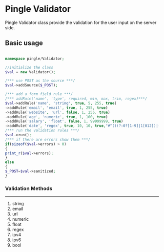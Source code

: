 Pingle Validator
===============

Pingle Validator class provide the validation for the user input on the server side. 

Basic usage
------------
```php

namespace pingle/Validator;

//initialize the class
$val = new Validator();

/*** use POST as the source ***/
$val->addSource($_POST);

/*** add a form field rule ***/
/*** addRule('name', 'type', required, min, max, trim, regex)***/
$val->addRule('name', 'string', true, 5, 255, true)
->addRule('email', 'email', true, 1, 255, true)
->addRule('website', 'url', false, 1, 255, true)
->addRule('age', 'numeric', true, 1, 100, true)
->addRule('salary', 'float', false, 1, 99999999, true)
->addRule('date', 'regex', true, 10, 10, true,"#^(((?:0?[1-9]|1[012])|(?:0?[1-9]|[12][0-9]|3[01])|([a-zA-Z]+))([.,]?[-.\\\/\s]))?(((?:0?[1-9]|1[012])|(?:0?[1-9]|[12][0-9]|3[01])|([a-zA-Z]+))([.,]?[-.\\\/\s]))?((?:20|19)[0-9]{2})$#");
/*** run the validation rules ***/
$val->run();
/*** if there are errors show them ***/
if(sizeof($val->errors) > 0)
{
print_r($val->errors);
}
else
{
$_POST=$val->sanitized;
}
```

### Validation Methods
----------------------
1. string
2. email
3. url
4. numeric
5. float
6. regex
7. ipv4
8. ipv6
9. bool
